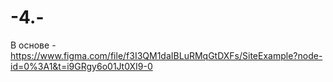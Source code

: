 # -4.-

В основе - https://www.figma.com/file/f3I3QM1daIBLuRMqGtDXFs/SiteExample?node-id=0%3A1&t=i9GRgy6o01Jt0XI9-0